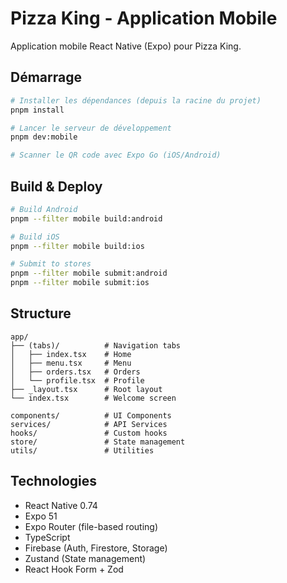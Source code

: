 # Pizza King - Application Mobile

Application mobile React Native (Expo) pour Pizza King.

## Démarrage

```bash
# Installer les dépendances (depuis la racine du projet)
pnpm install

# Lancer le serveur de développement
pnpm dev:mobile

# Scanner le QR code avec Expo Go (iOS/Android)
```

## Build & Deploy

```bash
# Build Android
pnpm --filter mobile build:android

# Build iOS
pnpm --filter mobile build:ios

# Submit to stores
pnpm --filter mobile submit:android
pnpm --filter mobile submit:ios
```

## Structure

```
app/
├── (tabs)/          # Navigation tabs
│   ├── index.tsx    # Home
│   ├── menu.tsx     # Menu
│   ├── orders.tsx   # Orders
│   └── profile.tsx  # Profile
├── _layout.tsx      # Root layout
└── index.tsx        # Welcome screen

components/          # UI Components
services/            # API Services
hooks/               # Custom hooks
store/               # State management
utils/               # Utilities
```

## Technologies

- React Native 0.74
- Expo 51
- Expo Router (file-based routing)
- TypeScript
- Firebase (Auth, Firestore, Storage)
- Zustand (State management)
- React Hook Form + Zod
